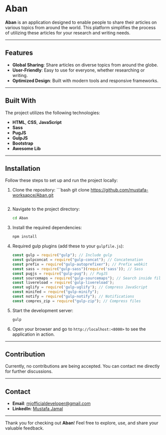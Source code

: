 # Aban

**Aban** is an application designed to enable people to share their articles on various topics from around the world. This platform simplifies the process of utilizing these articles for your research and writing needs.

---

## Features
- **Global Sharing**: Share articles on diverse topics from around the globe.
- **User-Friendly**: Easy to use for everyone, whether researching or writing.
- **Optimized Design**: Built with modern tools and responsive frameworks.

---

## Built With

The project utilizes the following technologies:
- **HTML**, **CSS**, **JavaScript**
- **Sass**
- **PugJS**
- **GulpJS**
- **Bootstrap**
- **Awesome Lib**

---

## Installation

Follow these steps to set up and run the project locally:

1. Clone the repository:
       ```bash
   git clone https://github.com/mustafa-worksapce/Aban.git
   ```

2. Navigate to the project directory:
   ```bash
   cd Aban
   ```

3. Install the required dependencies:
   ```bash
   npm install
   ```

4. Required gulp plugins (add these to your `gulpfile.js`):
   ```javascript
   const gulp = require("gulp"); // Include gulp
   const gulpconcat = require("gulp-concat"); // Concatenation
   const prefix = require("gulp-autoprefixer"); // Prefix webkit
   const sass = require("gulp-sass")(require('sass')); // Sass
   const pugjs = require("gulp-pug"); // PugJS
   const sourcemaps = require("gulp-sourcemaps"); // Search inside files
   const livereload = require('gulp-livereload');
   const uglify = require('gulp-uglify'); // Compress JavaScript
   const minifed = require("gulp-minify");
   const notify = require("gulp-notify"); // Notifications
   const compres_zip = require("gulp-zip"); // Compress files
   ```

5. Start the development server:
   ```bash
   gulp
   ```

6. Open your browser and go to `http://localhost:<8000>` to see the application in action.

---

## Contribution

Currently, no contributions are being accepted. You can contact me directly for further discussions.

---

## Contact

- **Email**: [mjofficialdeveloper@gmail.com](mailto:mjofficialdeveloper@gmail.com)
- **LinkedIn**: [Mustafa Jamal](https://www.linkedin.com/in/mustafajamalofficial/)

---

Thank you for checking out **Aban**! Feel free to explore, use, and share your valuable feedback.
